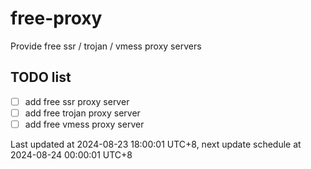 
# free-proxy
Provide free ssr / trojan / vmess proxy servers


## TODO list
- [ ] add free ssr proxy server
- [ ] add free trojan proxy server
- [ ] add free vmess proxy server

Last updated at 2024-08-23 18:00:01 UTC+8, next update schedule at 2024-08-24 00:00:01 UTC+8

